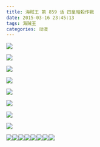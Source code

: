 ```yaml
---
title: 海賊王 第 859 话 四皇暗殺作戰
date: 2015-03-16 23:45:13
tags: 海贼王
categories: 动漫
---
```


![](http://pic04.ishuhui.com/cartoon/book-1/1/859-8638/01.png?a2958561)

<!-- more -->

![](http://pic04.ishuhui.com/cartoon/book-1/1/859-8638/02-03.png?a2958561)

![](http://pic04.ishuhui.com/cartoon/book-1/1/859-8638/04.png?a2958561)

![](http://pic04.ishuhui.com/cartoon/book-1/1/859-8638/05.png?a2958561)

![](http://pic04.ishuhui.com/cartoon/book-1/1/859-8638/06.png?a2958561)

![](http://pic04.ishuhui.com/cartoon/book-1/1/859-8638/07.png?a2958561)

![](http://pic04.ishuhui.com/cartoon/book-1/1/859-8638/08.png?a2958561)

![](http://pic04.ishuhui.com/cartoon/book-1/1/859-8638/09.png?a2958561)

![](http://pic04.ishuhui.com/cartoon/book-1/1/859-8638/10.png?a2958561)![](http://pic04.ishuhui.com/cartoon/book-1/1/859-8638/11.png?a2958561)![](http://pic04.ishuhui.com/cartoon/book-1/1/859-8638/12.png?a2958561)![](http://pic04.ishuhui.com/cartoon/book-1/1/859-8638/13.png?a2958561)![](http://pic04.ishuhui.com/cartoon/book-1/1/859-8638/14.png?a2958561)![](http://pic04.ishuhui.com/cartoon/book-1/1/859-8638/15.png?a2958561)![](http://pic04.ishuhui.com/cartoon/book-1/1/859-8638/16.png?a2958561)![](http://pic04.ishuhui.com/cartoon/book-1/1/859-8638/17.png?a2958561)